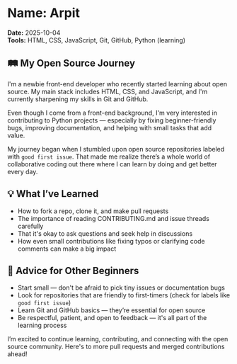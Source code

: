 # Name: Arpit 
**Date:** 2025-10-04  
**Tools:** HTML, CSS, JavaScript, Git, GitHub, Python (learning)  

## 🛤️ My Open Source Journey

I'm a newbie front-end developer who recently started learning about open source. My main stack includes HTML, CSS, and JavaScript, and I'm currently sharpening my skills in Git and GitHub.  

Even though I come from a front-end background, I'm very interested in contributing to Python projects — especially by fixing beginner-friendly bugs, improving documentation, and helping with small tasks that add value.

My journey began when I stumbled upon open source repositories labeled with `good first issue`. That made me realize there’s a whole world of collaborative coding out there where I can learn by doing and get better every day.

## 💡 What I’ve Learned

- How to fork a repo, clone it, and make pull requests  
- The importance of reading CONTRIBUTING.md and issue threads carefully  
- That it's okay to ask questions and seek help in discussions  
- How even small contributions like fixing typos or clarifying code comments can make a big impact

## 🧭 Advice for Other Beginners

- Start small — don't be afraid to pick tiny issues or documentation bugs  
- Look for repositories that are friendly to first-timers (check for labels like `good first issue`)  
- Learn Git and GitHub basics — they’re essential for open source  
- Be respectful, patient, and open to feedback — it's all part of the learning process  

I’m excited to continue learning, contributing, and connecting with the open source community. Here's to more pull requests and merged contributions ahead!

